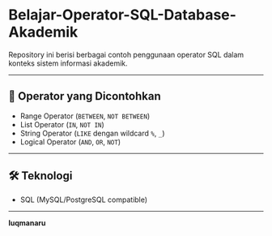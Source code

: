 # Belajar-Operator-SQL-Database-Akademik
Repository ini berisi berbagai contoh penggunaan operator SQL dalam konteks sistem informasi akademik.

---

## 📌 Operator yang Dicontohkan
- Range Operator (`BETWEEN`, `NOT BETWEEN`)
- List Operator (`IN`, `NOT IN`)
- String Operator (`LIKE` dengan wildcard `%`, `_`)
- Logical Operator (`AND`, `OR`, `NOT`)

---

## 🛠️ Teknologi
- SQL (MySQL/PostgreSQL compatible)

---

**luqmanaru**

